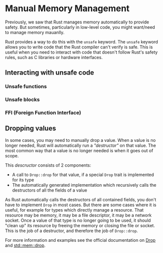# Manual Memory Management

Previously, we saw that Rust manages memory automatically to provide safety. But sometimes, particularly in low-level code, you might want/need to manage memory mauanlly.

Rust provides a way to do this with the `unsafe` keyword. The `unsafe` keyword allows you to write code that the Rust compiler can't verify is safe. This is useful when you need to interact with code that doesn't follow Rust's safety rules, such as C libraries or hardware interfaces.

<!-- TODO: unsafe doesnt mean the whole program is unsafe -->
<!-- TODO: examples of how Rust STD uses unsafe for linked lists -->
<!-- TODO: helpful compiler/linting for unsafe -->

## Interacting with unsafe code

<!-- TODO -->

### Unsafe functions

<!-- TODO -->

### Unsafe blocks

<!-- TODO -->

### FFI (Foreign Function Interface)

<!-- TODO -->

## Dropping values

In some cases, you may need to manually drop a value. When a value is no longer needed, Rust will automatically run a *"destructor"* on that value. The most common way that a value is no longer needed is when it goes out of scope.

This *descructor* consists of 2 components:

- A call to `Drop::drop` for that value, if a special `Drop` trait is implemented for its type
- The automatically generated implementation which recursively calls the destructors of all the fields of a value

As Rust automatically calls the destructors of all contained fields, you don't have to implement `Drop` in most cases. But there are some cases where it is useful, for example for types which directly manage a resource. That resource may be memory, it may be a file descriptor, it may be a network socket. Once a value of that type is no longer going to be used, it should "clean up" its resource by freeing the memory or closing the file or socket. This is the job of a destructor, and therefore the job of `Drop::drop`.

For more information and examples see the official documentation on [Drop](https://doc.rust-lang.org/std/ops/trait.Drop.html) and [std::mem::drop](https://doc.rust-lang.org/std/mem/fn.drop.html).
